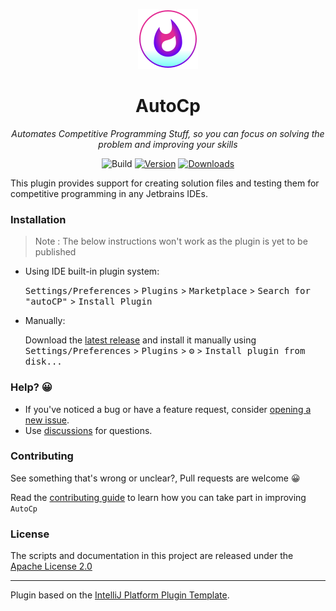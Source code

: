 <div  align="center">

![](src/main/resources/META-INF/pluginIcon.svg)

# AutoCp

_Automates Competitive Programming Stuff, so you can focus on solving the problem and improving your skills_

![Build](https://github.com/Pushpavel/autoCP/workflows/Build/badge.svg)
[![Version](https://img.shields.io/jetbrains/plugin/v/PLUGIN_ID.svg)](https://plugins.jetbrains.com/plugin/PLUGIN_ID)
[![Downloads](https://img.shields.io/jetbrains/plugin/d/PLUGIN_ID.svg)](https://plugins.jetbrains.com/plugin/PLUGIN_ID)

</div>

This plugin provides support for creating solution files and testing them for competitive programming in any Jetbrains IDEs.

### Installation

> Note : The below instructions won't work as the plugin is yet to be published

- Using IDE built-in plugin system:

  <kbd>Settings/Preferences</kbd> > <kbd>Plugins</kbd> > <kbd>Marketplace</kbd> > <kbd>Search for "autoCP"</kbd> >
  <kbd>Install Plugin</kbd>

- Manually:

  Download the [latest release](https://github.com/Pushpavel/autoCP/releases/latest) and install it manually using
  <kbd>Settings/Preferences</kbd> > <kbd>Plugins</kbd> > <kbd>⚙️</kbd> > <kbd>Install plugin from disk...</kbd>

### Help? 😀

- If you've noticed a bug or have a feature request,
  consider [opening a new issue](https://github.com/Pushpavel/AutoCp/issues/new).
- Use [discussions](https://github.com/Pushpavel/AutoCp/discussions) for questions.

### Contributing

See something that's wrong or unclear?, Pull requests are welcome 😀

Read the [contributing guide](CONTRIBUTING.md) to learn how you can take part in improving ```AutoCp```

### License

The scripts and documentation in this project are released under the [Apache License 2.0](LICENSE.md)

---
Plugin based on the [IntelliJ Platform Plugin Template][template].

[template]: https://github.com/JetBrains/intellij-platform-plugin-template

